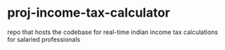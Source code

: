# proj-income-tax-calculator
repo that hosts the codebase for real-time indian income tax calculations for salaried professionals
